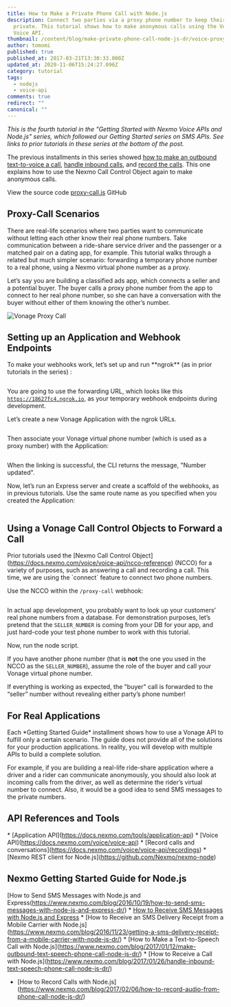 ```yaml
---
title: How to Make a Private Phone Call with Node.js
description: Connect two parties via a proxy phone number to keep their numbers
  private. This tutorial shows how to make anonymous calls using the Vonage
  Voice API.
thumbnail: /content/blog/make-private-phone-call-node-js-dr/voice-proxy-private-calls-node.png
author: tomomi
published: true
published_at: 2017-03-21T13:30:33.000Z
updated_at: 2020-11-06T15:24:27.096Z
category: tutorial
tags:
  - nodejs
  - voice-api
comments: true
redirect: ""
canonical: ""
---
```

*This is the fourth tutorial in the "Getting Started with Nexmo Voice APIs and Node.js" series, which followed our Getting Started series on SMS APIs. See links to prior tutorials in these series at the bottom of the post.*

The previous installments in this series showed [how to make an outbound text-to-voice a call](https://www.nexmo.com/blog/2017/01/12/make-outbound-text-speech-phone-call-node-js-dr/), [handle inbound calls](https://www.nexmo.com/blog/2017/01/26/handle-inbound-text-speech-phone-call-node-js-dr/), and [record the calls](https://www.nexmo.com/blog/2017/02/06/how-to-record-audio-from-phone-call-node-js-dr/). This one explains how to use the Nexmo Call Control Object again to make anonymous calls.

View the source code [proxy-call.js](https://github.com/nexmo-community/nexmo-node-quickstart/blob/master/voice/proxy-call.js) GitHub

## Proxy-Call Scenarios

There are real-life scenarios where two parties want to communicate without letting each other know their real phone numbers. Take communication between a ride-share service driver and the passenger or a matched pair on a dating app, for example. This tutorial walks through a related but much simpler scenario: forwarding a temporary phone number to a real phone, using a Nexmo virtual phone number as a proxy.

Let’s say you are building a classified ads app, which connects a seller and a potential buyer. The buyer calls a proxy phone number from the app to connect to her real phone number, so she can have a conversation with the buyer without either of them knowing the other’s number.

![Vonage Proxy Call](/content/blog/how-to-make-a-private-phone-call-with-node-js/proxy-call-classified.png "Vonage Proxy Call")

## Setting up an Application and Webhook Endpoints

To make your webhooks work, let’s set up and run \*\*ngrok\*\* (as in prior tutorials in the series) :

```bash

```

You are going to use the forwarding URL, which looks like this [`https://18627fc4.ngrok.io`](https://339344bd.ngrok.io), as your temporary webhook endpoints during development.

Let’s create a new Vonage Application with the ngrok URLs.

```bash

```

Then associate your Vonage virtual phone number (which is used as a proxy number) with the Application:

```bash

```

When the linking is successful, the CLI returns the message, "Number updated".

Now, let’s run an Express server and create a scaffold of the webhooks, as in previous tutorials. Use the same route name as you specified when you created the Application:

```javascript

```

## Using a Vonage Call Control Objects to Forward a Call

Prior tutorials used the \[Nexmo Call Control Object](https://docs.nexmo.com/voice/voice-api/ncco-reference) (NCCO) for a variety of purposes, such as answering a call and recording a call. This time, we are using the \`connect\` feature to connect two phone numbers.

Use the NCCO within the `/proxy-call` webhook:

```javascript

```

In actual app development, you probably want to look up your customers’ real phone numbers from a database. For demonstration purposes, let’s pretend that the `SELLER_NUMBER` is coming from your DB for your app, and just hard-code your test phone number to work with this tutorial.

Now, run the node script.

If you have another phone number (that is **not** the one you used in the NCCO as the `SELLER_NUMBER`), assume the role of the buyer and call your Vonage virtual phone number.

If everything is working as expected, the "buyer" call is forwarded to the “seller” number without revealing either party’s phone number!

## For Real Applications

Each \*Getting Started Guide\* installment shows how to use a Vonage API to fulfill only a certain scenario. The guide does not provide all of the solutions for your production applications. In reality, you will develop with multiple APIs to build a complete solution.

For example, if you are building a real-life ride-share application where a driver and a rider can communicate anonymously, you should also look at incoming calls from the driver, as well as determine the rider’s virtual number to connect. Also, it would be a good idea to send SMS messages to the private numbers.

## API References and Tools

\* \[Application API](https://docs.nexmo.com/tools/application-api)
\* \[Voice API](https://docs.nexmo.com/voice/voice-api)
\* \[Record calls and conversations](https://docs.nexmo.com/voice/voice-api/recordings)
\* \[Nexmo REST client for Node.js](https://github.com/Nexmo/nexmo-node)

## Nexmo Getting Started Guide for Node.js

\[How to Send SMS Messages with Node.js and Express(https://www.nexmo.com/blog/2016/10/19/how-to-send-sms-messages-with-node-js-and-express-dr/)
\* [How to Receive SMS Messages with Node.js and Express](https://www.nexmo.com/blog/2016/10/27/receive-sms-messages-node-js-express-dr/)
\* \[How to Receive an SMS Delivery Receipt from a Mobile Carrier with Node.js](https://www.nexmo.com/blog/2016/11/23/getting-a-sms-delivery-receipt-from-a-mobile-carrier-with-node-js-dr/)
\* \[How to Make a Text-to-Speech Call with Node.js](https://www.nexmo.com/blog/2017/01/12/make-outbound-text-speech-phone-call-node-js-dr/)
\* \[How to Receive a Call with Node.js](https://www.nexmo.com/blog/2017/01/26/handle-inbound-text-speech-phone-call-node-js-dr/)
* \[How to Record Calls with Node.js](https://www.nexmo.com/blog/2017/02/06/how-to-record-audio-from-phone-call-node-js-dr/)

<script>
window.addEventListener('load', function() {
  var codeEls = document.querySelectorAll('code');
  [].forEach.call(codeEls, function(el) {
    el.setAttribute('style', 'font: normal 10pt Consolas, Monaco, monospace; color: #a31515;');
  });
});
</script>